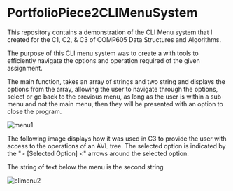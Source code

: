 # PortfolioPiece2CLIMenuSystem

This repository contains a demonstration of the CLI Menu system that I created for the C1, C2, & C3 of COMP605 Data Structures
and Algorithms.

The purpose of this CLI menu system was to create a with tools to efficiently navigate the options and operation required 
of the given assignment.

The main function, takes an array of strings and two string and displays the options from the array, allowing the user to
navigate through the options, select or go back to the previous menu, as long as the user is within a sub menu and not the 
main menu, then they will be presented with an option to close the program.

![menu1](https://github.com/c99999991/PortfolioPiece2CLIMenuSystem/assets/142708292/66e8e531-b93d-40f7-9a27-0c2023e1da10)

The following image displays how it was used in C3 to provide the user with access to the operations of an AVL tree.
The selected option is indicated by the "> [Selected Option] <" arrows around the selected option.

The string of text below the menu is the second string 

![climenu2](https://github.com/c99999991/PortfolioPiece2CLIMenuSystem/assets/142708292/cefaf76b-a5f1-42b9-acb8-4d3386079a99)


